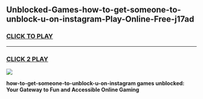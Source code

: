 
## Unblocked-Games-how-to-get-someone-to-unblock-u-on-instagram-Play-Online-Free-j17ad
<h3>
<a href="https://premium76.site?title=how-to-get-someone-to-unblock-u-on-instagram&ref=26A">CLICK TO PLAY</a></h3>
<hr>

<h3>
<a href="https://premium76.site?title=how-to-get-someone-to-unblock-u-on-instagram&ref=26A">CLICK 2 PLAY</a>
  
</h3>

<a href="https://premium76.site?title=how-to-get-someone-to-unblock-u-on-instagram&ref=26A"><img src="https://clearcache.store/games.png"></a>


**how-to-get-someone-to-unblock-u-on-instagram games unblocked: Your Gateway to Fun and Accessible Online Gaming**

